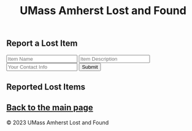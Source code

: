 <!DOCTYPE html>
<html lang="en">
<head>
  <meta charset="UTF-8">
  <meta name="viewport" content="width=device-width, initial-scale=1.0">
  <link rel="stylesheet" href="styles.css">
  <title>Report Lost Items - UMass Amherst Lost and Found</title>
</head>
<body>
  <header>
    <h1>UMass Amherst Lost and Found</h1>
  </header>
  <main>
    <section>
      <h2>Report a Lost Item</h2>
      <form id="report-form">
        <input type="text" id="item-name" placeholder="Item Name" required>
        <input type="text" id="item-description" placeholder="Item Description" required>
        <input type="text" id="contact-info" placeholder="Your Contact Info" required>
        <button type="submit">Submit</button>
      </form>
    </section>
    <section>
      <h2>Reported Lost Items</h2>
      <div id="lost-items-list">
        <!-- Reported lost items will be displayed here -->
      </div>
    </section>
    <section id="main">
      <h2><a href="main.md" class="button">Back to the main page</a></h2>
      <div id="main-page"></div>
    </section>
  </main>
  <footer>
    <p>&copy; 2023 UMass Amherst Lost and Found</p>
  </footer>
  <script src="script.js"></script>
</body>
</html>
